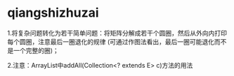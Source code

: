 # qiangshizhuzai
1.将复杂问题转化为若干简单问题：将矩阵分解成若干个圆圈，然后从外向内打印每个圆圈，注意最后一圈退化的规律
(可通过作图法看出，最后一圈可能退化而不是一个完整的圈)；

2.注意：ArrayList中addAll(Collection<? extends E> c)方法的用法
